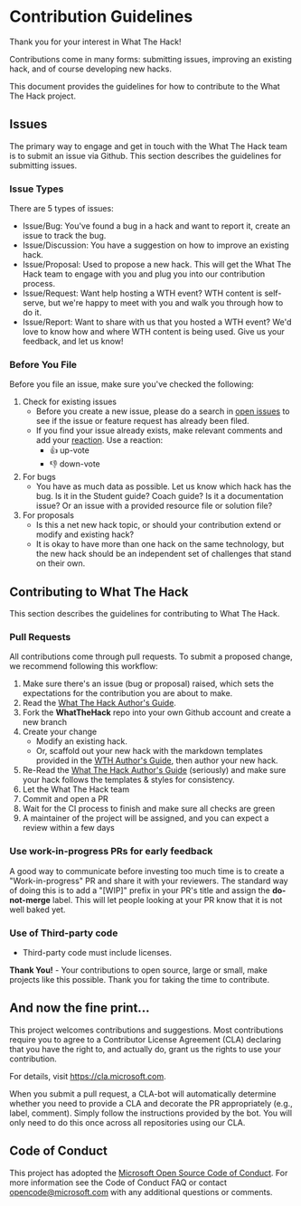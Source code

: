 # Contribution Guidelines

Thank you for your interest in What The Hack!

Contributions come in many forms: submitting issues, improving an existing hack, and of course developing new hacks.

This document provides the guidelines for how to contribute to the What The Hack project.

## Issues

The primary way to engage and get in touch with the What The Hack team is to submit an issue via Github. This section describes the guidelines for submitting issues.

### Issue Types

There are 5 types of issues:

- Issue/Bug: You've found a bug in a hack and want to report it, create an issue to track the bug.
- Issue/Discussion: You have a suggestion on how to improve an existing hack.
- Issue/Proposal: Used to propose a new hack. This will get the What The Hack team to engage with you and plug you into our contribution process.
- Issue/Request: Want help hosting a WTH event? WTH content is self-serve, but we're happy to meet with you and walk you through how to do it.
- Issue/Report: Want to share with us that you hosted a WTH event? We'd love to know how and where WTH content is being used. Give us your feedback, and let us know!

### Before You File

Before you file an issue, make sure you've checked the following:

1. Check for existing issues
    - Before you create a new issue, please do a search in [open issues](https://github.com/microsoft/WhatTheHack/issues) to see if the issue or feature request has already been filed.
    - If you find your issue already exists, make relevant comments and add your [reaction](https://github.com/blog/2119-add-reaction-to-pull-requests-issues-and-comments). Use a reaction:
        - 👍 up-vote
        - 👎 down-vote
1. For bugs
    - You have as much data as possible. Let us know which hack has the bug. Is it in the Student guide? Coach guide? Is it a documentation issue? Or an issue with a provided resource file or solution file?
1. For proposals
    - Is this a net new hack topic, or should your contribution extend or modify and existing hack?
    - It is okay to have more than one hack on the same technology, but the new hack should be an independent set of challenges that stand on their own.

## Contributing to What The Hack

This section describes the guidelines for contributing to What The Hack.

### Pull Requests

All contributions come through pull requests. To submit a proposed change, we recommend following this workflow:

1. Make sure there's an issue (bug or proposal) raised, which sets the expectations for the contribution you are about to make.
1. Read the [What The Hack Author's Guide](./000-HowToHack/WTH-HowToAuthorAHack.md).
1. Fork the **WhatTheHack** repo into your own Github account and create a new branch
1. Create your change
    - Modify an existing hack.
    - Or, scaffold out your new hack with the markdown templates provided in the [WTH Author's Guide](./000-HowToHack/WTH-HowToAuthorAHack.md), then author your new hack. 
1. Re-Read the [What The Hack Author's Guide](./000-HowToHack/WTH-HowToAuthorAHack.md) (seriously) and make sure your hack follows the templates & styles for consistency.
1. Let the What The Hack team 
1. Commit and open a PR
1. Wait for the CI process to finish and make sure all checks are green
1. A maintainer of the project will be assigned, and you can expect a review within a few days

### Use work-in-progress PRs for early feedback

A good way to communicate before investing too much time is to create a "Work-in-progress" PR and share it with your reviewers. The standard way of doing this is to add a "[WIP]" prefix in your PR's title and assign the **do-not-merge** label. This will let people looking at your PR know that it is not well baked yet.

### Use of Third-party code

- Third-party code must include licenses.

**Thank You!** - Your contributions to open source, large or small, make projects like this possible. Thank you for taking the time to contribute.

## And now the fine print...

This project welcomes contributions and suggestions. Most contributions require you to
agree to a Contributor License Agreement (CLA) declaring that you have the right to,
and actually do, grant us the rights to use your contribution.

For details, visit https://cla.microsoft.com.

When you submit a pull request, a CLA-bot will automatically determine whether you need
to provide a CLA and decorate the PR appropriately (e.g., label, comment). Simply follow the
instructions provided by the bot. You will only need to do this once across all repositories using our CLA.

## Code of Conduct

This project has adopted the [Microsoft Open Source Code of Conduct](https://opensource.microsoft.com/codeofconduct/). For more information see the Code of Conduct FAQ
or contact opencode@microsoft.com with any additional questions or comments.

